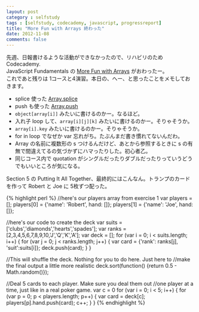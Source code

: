 ```yaml
---
layout: post
category : selfstudy
tags : [selfstudy, codecademy, javascript, progressreport]
title: "More Fun with Arrays 終わった"
date: 2012-11-08
comments: false
---
```


先週、日報書けるような活動ができなかったので、リハビリのため Codecademy.  
JavaScript Fundamentals の [More Fun with Arrays](http://www.codecademy.com/courses/working-with-indexed-associate-and-multi-dimensional-arrays) がおわったー。  
これであと残りは 1コースと4演習。本日の、へー、と思ったことをメモしておきます。  

* splice 使った [Array.splice](https://developer.mozilla.org/ja/docs/JavaScript/Reference/Global_Objects/Array/splice)
* push も使った [Array.push](https://developer.mozilla.org/ja/docs/JavaScript/Reference/Global_Objects/Array/push)
* `object[array[i]]` みたいに書けるのかー。なるほど。
* 入れ子 loop して、`array[i][j][k]` みたいに書けるのかー。そりゃそうか。
* `array[i].key` みたいに書けるのかー。そりゃそうか。
* for in loop でなぜか var 忘れがち。たぶんまだ書き慣れてないんだわ。
* Array の名前に複数形の s つけるんだけど、あとから参照するときに s の有無で間違えてるの気づかずにハマったりした。初心者乙。
* 同じコース内で quotation がシングルだったりダブルだったりっていうどうでもいいところが気になる。

Section 5 の Putting It All Together、最終的にはこんなん。トランプのカードを作って Robert と Joe に 5枚ずつ配った。

{% highlight perl %}
//here's our players array from exercise 1
var players = [];
players[0] = {'name': 'Robert', hand: []};
players[1] = {'name': 'Joe', hand: []};

//here's our code to create the deck
var suits = ['clubs','diamonds','hearts','spades'];
var ranks = [2,3,4,5,6,7,8,9,10,'J','Q','K','A'];
var deck = [];
for (var i = 0; i < suits.length; i++) {
    for (var j = 0; j < ranks.length; j++) {
        var card = {'rank': ranks[j], 'suit':suits[i]};
        deck.push(card);
    }
}

//This will shuffle the deck. Nothing for you to do here. Just here to 
//make the final output a little more realistic
deck.sort(function() {return 0.5 - Math.random()});

//Deal 5 cards to each player. Make sure you deal them out 
//one player at a time, just like in a real poker game.
var c = 0
for (var i = 0; i < 5; i++) {
	for (var p = 0; p < players.length; p++) {
		var card = deck[c];
		players[p].hand.push(card);
		c++;
	}
}
{% endhighlight %}
